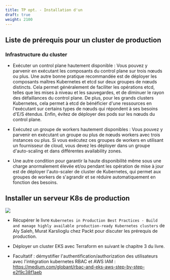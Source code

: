 ```yaml
---
title: TP opt. - Installation d'un 
draft: true
weight: 2100
---
```




## Liste de prérequis pour un cluster de production
### Infrastructure du cluster

- Exécuter un control plane hautement disponible : Vous pouvez y parvenir en exécutant les composants du control plane sur trois nœuds ou plus. Une autre bonne pratique recommandée est de déployer les composants maîtres Kubernetes et etcd sur deux groupes de nœuds distincts. Cela permet généralement de faciliter les opérations etcd, telles que les mises à niveau et les sauvegardes, et de diminuer le rayon des défaillances du control plane. De plus, pour les grands clusters Kubernetes, cela permet à etcd de bénéficier d'une ressources en l'exécutant sur certains types de nœuds qui répondent à ses besoins d'E/S étendus. Enfin, évitez de déployer des pods sur les nœuds du control plane.

- Exécutez un groupe de workers hautement disponibles : Vous pouvez y parvenir en exécutant un groupe ou plus de nœuds workers avec trois instances ou plus. Si vous exécutez ces groupes de workers en utilisant un fournisseur de cloud, vous devez les déployer dans un groupe d'auto-scaling et dans différentes availability zones.

- Une autre condition pour garantir la haute disponibilité même sous une charge anormalement élevée et/ou pendant les opération de mise à jour est de déployer l'auto-scaler de cluster de Kubernetes, qui permet aux groupes de workers de s'agrandir et se réduire automatiquement en fonction des besoins.

## Installer un serveur K8s de production


![](/img/kubernetes/kubernetes-production-layers.png)


- Récupérer le livre `Kubernetes in Production Best Practices - Build and manage highly available production-ready Kubernetes clusters` de Aly Saleh, Murat Karslioglu chez Packt pour discuter les prérequis de production.

- Déployer un cluster EKS avec Terraform en suivant le chapitre 3 du livre.

- Facultatif : démystifier l'authentification/authorization des utilisateurs avec l'intégration kubernetes RBAC et AWS IAM : https://medium.com/globant/rbac-and-eks-aws-step-by-step-e2f9c38f1aeb

<!--

TODO reprendre les étapes suivantes au propre pour simplifier

- aws configure avec les AWS ID et secret de mon compte

- terraform init && apply dans packtcluster-vpc puis terraform output pour copier les outputs de config du VPC

- collez les outputs dans les vars de packtcluster

- terraform init and apply wait for 9 min

- aws eks --region "eu-west-3" update-kubeconfig --name packtclusters-default -> va maj la kubeconfig

- `terraform output authconfig` à copier dans un fichier authconfig.yaml puis `kubectl apply -n kube-system -f authconfig.yaml` (pour permettre aux noeuds worker AWS de s'authentifier )

## Configurer des namespaces et comptes uilisateurs avec Ansible

```bash
cd terraform/packtcluster
virtualenv $HOME/k8s-ansible-env
source $HOME/k8s-ansible-env/bin/activate
pip install ansible==2.9 openshift pyyaml requests
ansible-playbook -i \
    ../../ansible/inventories/packtclusters/ \
    -e "worker_iam_role_arn=$(terraform output worker_iam_role_arn)" \
    ../../ansible/cluster.yaml
``` -->
